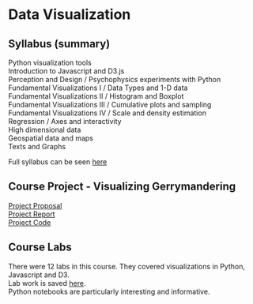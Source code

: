 # Data Visualization

## Syllabus (summary)

Python visualization tools    
Introduction to Javascript and D3.js   
Perception and Design / Psychophysics experiments with Python    
Fundamental Visualizations I / Data Types and 1-D data    
Fundamental Visualizations II / Histogram and Boxplot    
Fundamental Visualizations III / Cumulative plots and sampling    
Fundamental Visualizations IV / Scale and density estimation    
Regression / Axes and interactivity   
High dimensional data   
Geospatial data and maps    
Texts and Graphs   

Full syllabus can be seen [here](https://github.com/csathler/Masters-Data-Science/blob/master/Data-Visualization/2017F_dviz_syllabus.pdf)    

## Course Project - Visualizing Gerrymandering

[Project Proposal](https://github.com/csathler/Masters-Data-Science/blob/master/Data-Visualization/Project/docs/Project%20Proposal.pdf)        
[Project Report](https://github.com/csathler/Masters-Data-Science/blob/master/Data-Visualization/Project/docs/Project%20Report.pdf)     
[Project Code](https://github.com/csathler/Masters-Data-Science/tree/master/Data-Visualization/Project/code)   

## Course Labs

There were 12 labs in this course.  They covered visualizations in Python, Javascript and D3.     
Lab work is saved [here](https://github.com/csathler/Masters-Data-Science/tree/master/Data-Visualization/Labs).    
Python notebooks are particularly interesting and informative.

